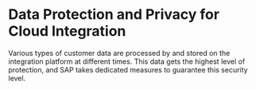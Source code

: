 <!-- loio0e13ece39471416ebcb9fabc11727793 -->

# Data Protection and Privacy for Cloud Integration

Various types of customer data are processed by and stored on the integration platform at different times. This data gets the highest level of protection, and SAP takes dedicated measures to guarantee this security level.

